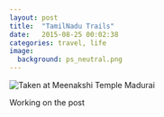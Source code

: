```yaml
---
layout: post
title:  "TamilNadu Trails"
date:   2015-08-25 00:02:38
categories: travel, life
image:
  background: ps_neutral.png
---
```

<img src="https://lh3.googleusercontent.com/1nzI-Z24n22XM0oArff-GUYAekd3uaVjaVKFeQnA7NM=w1208-h635-no" alt="Taken at Meenakshi Temple Madurai">

Working on the post
